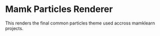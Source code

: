 # Mamk Particles Renderer

This renders the final common particles theme used accross mamklearn projects.
